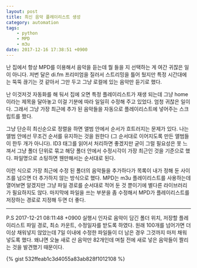 ```yaml
---
layout: post
title: 최신 음악 플레이리스트 생성
category: automation
tags:
    - python
    - MPD
    - m3u
date: 2017-12-16 17:38:51 +0900
---
```



난 집에서 항상 MPD를 이용해서 음악을 듣는데 뭘 들을 지 선택하는 게 여간 귀찮은 일이 아니다. 저번 달은 di.fm 프리미엄을 질러서 스트리밍을 틀어 뒀지만 특정 시간대에는 뚝뚝 끊기는 것 같아서 그만 두고 그냥 로컬에 있는 음악만 듣기로 했다.

난 이것저것 자동화를 해 둬서 집에 오면 특정 플레이리스트가 재생 되는데 그냥 home이라는 제목을 달아놓고 이걸 기분에 따라 일일히 수정해 주고 있었다. 엄청 귀찮은 일이다. 그래서 그냥 가장 최근에 추가 된 음악들을 자동으로 플레이리스트에 넣어주는 스크립트를 짰다.

그냥 단순히 최신순으로 정렬을 하면 앨범 안에서 순서가 흐트러지는 문제가 있다. 나는 앨범 안에선 무조건 순서를 유지하는 것을 원한다 (그 순서대로 이어지도록 만든 앨범들이 한두 개가 아니다). ID3 태그를 읽어서 처리하면 좋겠지만 굳이 그럴 필요성은 못 느껴서 그냥 폴더 단위로 묶고 해당 폴더 안에서 수정시각이 가장 최근인 것을 기준으로 했다. 파일명으로 소팅하면 웬만해서는 순서대로 된다.

이런 식으로 가장 최근에 수정 된 폴더의 음악들을 추가하다가 목록이 내가 정해 둔 사이즈를 넘으면 더 추가하지 않는 방식으로 했다. MPD는 m3u 플레이리스트를 사용하는데 열어보면 알겠지만 그냥 파일 경로를 순서대로 적어 둔 것 뿐이기에 별다른 라이브러리가 필요하지도 않다. 마지막에 파일을 쓰는 부분을 좀 수정해서 MPD가 플레이리스트를 저장하는 경로로 지정해 두면 더 좋다.

----
P.S 2017-12-21 08:11:48 +0900
실행시 인자로 음악이 담긴 폴더 위치, 저장할 플레이리스트 파일 경로, 최소 카운트, 수정일자를 받도록 하였다.
원래 100개를 넘어가면 더이상 채워넣지 않았는데 7일 이내에 수정한 파일들이 더 남은 경우 그것까지 마저 채워 넣도록 했다.
왜냐면 오늘 새로 산 음악만 82개인데 며칠 전에 새로 넣은 음악들이 짤리는 것을 발견했기 때문이다.

{% gist 532ffeab1c3d4055a83ab828f1012108 %}
